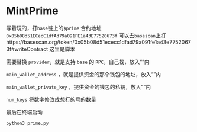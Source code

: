 # MintPrime
写着玩的，打`base`链上的`$prime`
合约地址 `0x05b08d51ECecC1dfAd79a091FE1a43E77520673f`
可以去`basescan`上打https://basescan.org/token/0x05b08d51ececc1dfad79a091fe1a43e77520673f#writeContract
这里是脚本

需要替换 `provider`，就是支持 `base` 的 `RPC`，自己找，放入“”内

`main_wallet_address` ，就是提供资金的那个钱包的地址，放入“”内

`main_wallet_private_key` ，提供资金的钱包的私钥，放入“”内

`num_keys` 将数字修改成想打的号的数量

最后在终端启动

```python
python3 prime.py
```
